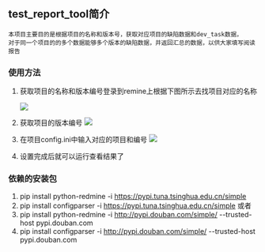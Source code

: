 ## test_report_tool简介
    本项目主要目的是根据项目的名称和版本号，获取对应项目的缺陷数据和dev_task数据，
    对于同一个项目的的多个数据能够多个版本的缺陷数据，并返回汇总的数据，以供大家填写阅读报告
### 使用方法
1. 获取项目的名称和版本编号登录到remine上根据下图所示去找项目对应的名称
       
    ![](https://pic.imgdb.cn/item/63e5b4d24757feff33918462.png)
2. 获取项目的版本编号
    ![](https://pic.imgdb.cn/item/63e5b6c74757feff3394301f.png)
3. 在项目config.ini中输入对应的项目和编号
    ![](https://pic.imgdb.cn/item/63e5bc074757feff339bf06d.png)
4. 设置完成后就可以运行查看结果了

### 依赖的安装包

1. pip install python-redmine -i https://pypi.tuna.tsinghua.edu.cn/simple
2. pip install configparser -i https://pypi.tuna.tsinghua.edu.cn/simple
或者
1. pip install python-redmine -i http://pypi.douban.com/simple/ --trusted-host pypi.douban.com
2. pip install configparser -i http://pypi.douban.com/simple/ --trusted-host pypi.douban.com


